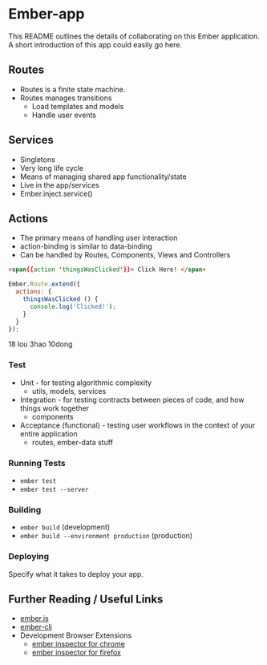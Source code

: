 # Ember-app

This README outlines the details of collaborating on this Ember application.
A short introduction of this app could easily go here.

## Routes

* Routes is a finite state machine.
* Routes manages transitions
  * Load templates and models
  * Handle user events

## Services

* Singletons
* Very long life cycle
* Means of managing shared app functionality/state
* Live in the app/services
* Ember.inject.service()

## Actions

* The primary means of handling user interaction
* action-binding is similar to data-binding
* Can be handled by Routes, Components, Views and Controllers
```HTML
<span{{action 'thingsWasClicked'}}> Click Here! </span>
```
```js
Ember.Route.extend({
  actions: {
    thingsWasClicked () {
      console.log('Clicked!');
    }
  }
});
```
18 lou 3hao
10dong

### Test

* Unit - for testing algorithmic complexity
  * utils, models, services
* Integration - for testing contracts between pieces of code, and how things work together
  * components
* Acceptance (functional) - testing user workflows in the context of your entire application
  * routes, ember-data stuff

### Running Tests

* `ember test`
* `ember test --server`

### Building

* `ember build` (development)
* `ember build --environment production` (production)

### Deploying

Specify what it takes to deploy your app.

## Further Reading / Useful Links

* [ember.js](http://emberjs.com/)
* [ember-cli](http://www.ember-cli.com/)
* Development Browser Extensions
  * [ember inspector for chrome](https://chrome.google.com/webstore/detail/ember-inspector/bmdblncegkenkacieihfhpjfppoconhi)
  * [ember inspector for firefox](https://addons.mozilla.org/en-US/firefox/addon/ember-inspector/)

